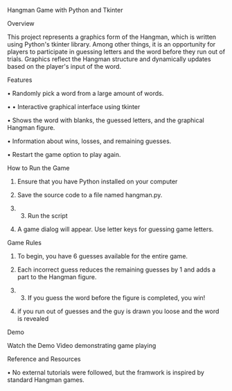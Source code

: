 Hangman Game with Python and Tkinter

Overview

This project represents a graphics form of the Hangman, which is written using Python's tkinter library. Among other things, it is an opportunity for players to participate in guessing letters and the word before they run out of trials. Graphics reflect the Hangman structure and dynamically updates based on the player's input of the word.

Features

•	Randomly pick a word from a large amount of words.

•	•	Interactive graphical interface using tkinter

•	Shows the word with blanks, the guessed letters, and the graphical Hangman figure.

•	Information about wins, losses, and remaining guesses.

•	Restart the game option to play again.

How to Run the Game

1.	Ensure that you have Python installed on your computer 

2.	Save the source code to a file named hangman.py.

3.	3.	Run the script  

4.	A game dialog will appear. Use letter keys for guessing game letters.

Game Rules

1.	To begin, you have 6 guesses available for the entire game.

2. Each incorrect guess reduces the remaining guesses by 1 and adds a part to the Hangman figure.

3.	3.	If you guess the word before the figure is completed, you win!

4.	if you run out of guesses and the guy is drawn you loose and the word is revealed 

Demo

Watch the Demo Video demonstrating game playing 

Reference and Resources

 •	No external tutorials were followed, but the framwork is inspired by standard Hangman games.

